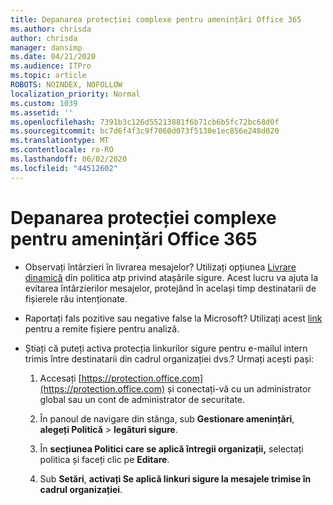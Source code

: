```yaml
---
title: Depanarea protecției complexe pentru amenințări Office 365
ms.author: chrisda
author: chrisda
manager: dansimp
ms.date: 04/21/2020
ms.audience: ITPro
ms.topic: article
ROBOTS: NOINDEX, NOFOLLOW
localization_priority: Normal
ms.custom: 1039
ms.assetid: ''
ms.openlocfilehash: 7391b3c126d55213881f6b71cb6b5fc72bc68d0f
ms.sourcegitcommit: bc7d6f4f3c9f7060d073f5130e1ec856e248d020
ms.translationtype: MT
ms.contentlocale: ro-RO
ms.lasthandoff: 06/02/2020
ms.locfileid: "44512602"
---
```

# <a name="troubleshooting-office-365-advanced-threat-protection"></a>Depanarea protecției complexe pentru amenințări Office 365

- Observați întârzieri în livrarea mesajelor? Utilizați opțiunea [Livrare dinamică](https://docs.microsoft.com/microsoft-365/security/office-365-security/dynamic-delivery-and-previewing) din politica atp privind atașările sigure. Acest lucru va ajuta la evitarea întârzierilor mesajelor, protejând în același timp destinatarii de fișierele rău intenționate.

- Raportați fals pozitive sau negative false la Microsoft? Utilizați acest [link](https://www.microsoft.com/wdsi/filesubmission/) pentru a remite fișiere pentru analiză.

- Știați că puteți activa protecția linkurilor sigure pentru e-mailul intern trimis între destinatarii din cadrul organizației dvs.? Urmați acești pași:

  1. Accesați [https://protection.office.com](https://protection.office.com) și conectați-vă cu un administrator global sau un cont de administrator de securitate.

  2. În panoul de navigare din stânga, sub **Gestionare amenințări**, **alegeți Politică** \> **legături sigure**.

  3. În **secțiunea Politici care se aplică întregii organizații,** selectați politica și faceți clic pe **Editare**.

  4. Sub **Setări**, **activați Se aplică linkuri sigure la mesajele trimise în cadrul organizației**.
